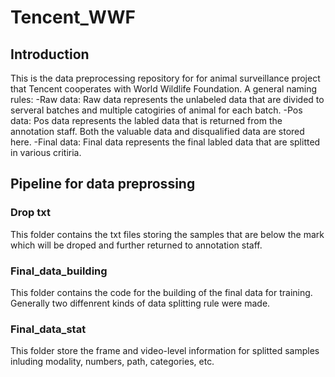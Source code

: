 # Tencent_WWF
## Introduction
This is the data preprocessing repository for for animal surveillance project that Tencent cooperates with World Wildlife Foundation.
A general naming rules:
-Raw data: Raw data represents the unlabeled data that are divided to serveral batches and multiple catogiries of animal for each batch.
-Pos data: Pos data represents the labled data that is returned from the annotation staff. Both the valuable data and disqualified data are stored here. 
-Final data: Final data represents the final labled data that are splitted in various critiria.
## Pipeline for data preprossing

### Drop txt
This folder contains the txt files storing the samples that are below the mark which will be droped and further returned to annotation staff.
### Final_data_building
This folder contains the code for the building of the final data for training. Generally two diffenrent kinds of data splitting rule were made.
### Final_data_stat 
This folder store the frame and video-level information for splitted samples inluding modality, numbers, path, categories, etc.


